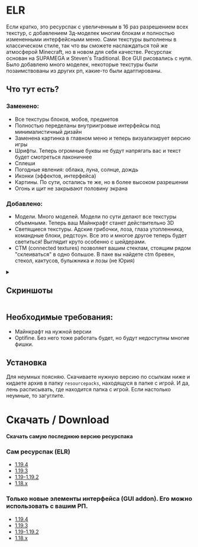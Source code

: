 # ELR

Если кратко, это ресурспак с увеличенным в 16 раз разрешением всех текстур, с добавлением 3д-моделек многим блокам и полностью измененными интерфейсными меню. Сами текстуры выполнены в классическом стиле, так что вы сможете наслаждаться той же атмосферой Minecraft, но в новом для себя качестве. Ресурспак основан на SUPAMEGA и Steven's Traditional. Все GUI рисовались с нуля. Было добавлено много моделек, некоторые текстуры были позаимствованы из других рп, какие-то были адаптированы.


## Что тут есть?

### Заменено:

- Все текстуры блоков, мобов, предметов
- Полностью переделаны внутриигровые интерфейсы под минималистичный дизайн
- Заменена картинка в главном меню и теперь визуализирует версию игры
- Шрифты. Теперь огромные буквы не будут напрягать вас и текст будет смотреться лаконичнее
- Сплеши
- Погодные явления: облака, луна, солнце, дождь
- Иконки (эффектов, интерфейса)
- Картины. По сути, остались те же, но в более высоком разрешении
- Огонь и щит не закрывают половину экрана

### Добавлено:

- Модели. Много моделей. Модели по сути делают все текстуры объемными. Теперь ваш Майнкрафт станет действительно 3D
- Светящиеся текстуры. Адские грибочки, лоза, глаза утопленника, командные блоки, редстоун. Все это и многое другое теперь будет светиться! Выглядит круто особенно с шейдерами.
- CTM (connected textures) позволяет вашим стеклам, стоящим рядом "склеиваться" в одно большое. В паке вы найдете ctm бревен, стекол, кактусов, булыжника и лозы (не Юрия)
<details><summary><h2>Скриншоты</h2></summary>
	<details><summary><h4>Блоки</h4></summary>
		<table><tr>
			<td><img src="https://github.com/lomik31/ELR/blob/master/screenshots/2022-11-22_11.02.21.png"></td>
			<td><img src="https://github.com/lomik31/ELR/blob/master/screenshots/2022-11-22_11.02.52.png"></td>
		</tr></table>
		<table><tr>
			<td><img src="https://github.com/lomik31/ELR/blob/master/screenshots/2022-11-22_11.03.26.png"></td>
			<td><img src="https://github.com/lomik31/ELR/blob/master/screenshots/2022-11-22_11.03.35.png"></td>
		</tr></table>
		<table><tr>
			<td><img src="https://github.com/lomik31/ELR/blob/master/screenshots/2022-11-22_11.04.34.png"></td>
			<td><img src="https://github.com/lomik31/ELR/blob/master/screenshots/2022-11-22_11.06.17.png"></td>
		</tr></table>
		<table><tr>
			<td><img src="https://github.com/lomik31/ELR/blob/master/screenshots/2022-11-22_11.07.42.png"></td>
			<td><img src="https://github.com/lomik31/ELR/blob/master/screenshots/2022-11-22_11.10.29.png"></td>
		</tr></table>
		<table><tr>
			<td><img src="https://github.com/lomik31/ELR/blob/master/screenshots/2022-11-22_11.12.18.png"></td>
			<td><img src="https://github.com/lomik31/ELR/blob/master/screenshots/2022-11-22_11.16.09.png"></td>
			<td><img src="https://github.com/lomik31/ELR/blob/master/screenshots/2022-11-22_11.17.29.png"></td>
		</tr></table>
		<table><tr>
			<td><td><img src="https://github.com/lomik31/ELR/blob/master/screenshots/2022-11-22_11.18.55.png"></td>
			<td><img src="https://github.com/lomik31/ELR/blob/master/screenshots/2022-11-22_11.23.05.png"></td>
		</tr></table>
	</details>
	<details><summary><h4>Интерфейсы</h4></summary>
		<img src="https://github.com/lomik31/ELR/blob/master/screenshots/2022-11-22_11.17.37.png">
		<img src="https://github.com/lomik31/ELR/blob/master/screenshots/2022-11-22_11.17.46.png">
		<img src="https://github.com/lomik31/ELR/blob/master/screenshots/2022-11-22_11.18.02.png">
		<img src="https://github.com/lomik31/ELR/blob/master/screenshots/2022-11-22_11.18.05.png">
		<img src="https://github.com/lomik31/ELR/blob/master/screenshots/2022-11-22_11.19.20.png">
		<img src="https://github.com/lomik31/ELR/blob/master/screenshots/2022-11-22_11.19.24.png">
		<img src="https://github.com/lomik31/ELR/blob/master/screenshots/2022-11-22_11.19.37.png">
		<img src="https://github.com/lomik31/ELR/blob/master/screenshots/photo_2022-11-22%2013.37.10.jpeg">
	</details>
</details>

## Необходимые требования:
- Майнкрафт на нужной версии
- Optifine. Без него тоже работать будет, но будут недоступны многие фишки.

## Установка
Для неумных поясняю. Скачиваете нужную версию по ссылкам ниже и кидаете архив в папку `resourcepacks`, находящуся в папке с игрой. И да, лень расписывать, где находится папка с игрой. Если настолько неумные, то загуглите.

# Скачать / Download
#### Скачать самую последнюю версию ресурспака
### Сам ресурспак (ELR)
- [1.19.4](https://github.com/lomik31/ELR/releases/download/1.19.4/ELR_1.19.4.zip)
- [1.19.3](https://github.com/lomik31/ELR/releases/download/1.19.3/ELR_1.19.3.zip)
- [1.19-1.19.2](https://github.com/lomik31/ELR/releases/download/1.19/ELR_1.19-1.19.2.zip)
- [1.18.x](https://github.com/lomik31/ELR/releases/download/1.19/ELR_1.18.x.zip)

### Только новые элементы интерфейса (GUI addon). Его можно использовать с вашим РП.
- [1.19.4](https://github.com/lomik31/ELR/releases/download/1.19.4/ELR_GUI_addon_1.19.4.zip)
- [1.19.3](https://github.com/lomik31/ELR/releases/download/1.19.3/ELR_GUI_addon_1.19.3.zip)
- [1.19-1.19.2](https://github.com/lomik31/ELR/releases/download/1.19/ELR_addon_1.19-1.19.2.zip)
- [1.18.x](https://github.com/lomik31/ELR/releases/download/1.19/ELR_addon_1.18.x.zip)
